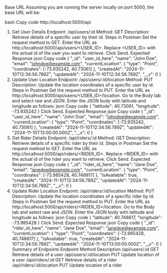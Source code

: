 Base URL
Assuming you are running the server locally on port 5000, the base URL will be:

bash
Copy code
http://localhost:5000/api
1. Get User Details
Endpoint: /api/users/:id
Method: GET
Description: Retrieve details of a specific user by their id.
Steps in Postman
Set the request method to GET.
Enter the URL as http://localhost:5000/api/users/<USER_ID>.
Replace <USER_ID> with the actual id of the user you want to retrieve.
Click Send.
Expected Response
json
Copy code
{
    "_id": "user_id_here",
    "name": "John Doe",
    "email": "johndoe@example.com",
    "currentLocation": {
        "type": "Point",
        "coordinates": [-73.935242, 40.73061]
    },
    "createdAt": "2024-11-10T12:34:56.789Z",
    "updatedAt": "2024-11-10T12:34:56.789Z",
    "__v": 0
}
2. Update User Location
Endpoint: /api/users/:id/location
Method: PUT
Description: Update the location coordinates of a specific user by id.
Steps in Postman
Set the request method to PUT.
Enter the URL as http://localhost:5000/api/users/<USER_ID>/location.
Go to the Body tab and select raw and JSON.
Enter the JSON body with latitude and longitude as follows:
json
Copy code
{
    "latitude": 40.73061,
    "longitude": -73.935242
}
Click Send.
Expected Response
json
Copy code
{
    "_id": "user_id_here",
    "name": "John Doe",
    "email": "johndoe@example.com",
    "currentLocation": {
        "type": "Point",
        "coordinates": [-73.935242, 40.73061]
    },
    "createdAt": "2024-11-10T12:34:56.789Z",
    "updatedAt": "2024-11-10T13:00:00.000Z",
    "__v": 0
}
3. Get Rider Details
Endpoint: /api/riders/:id
Method: GET
Description: Retrieve details of a specific rider by their id.
Steps in Postman
Set the request method to GET.
Enter the URL as http://localhost:5000/api/riders/<RIDER_ID>.
Replace <RIDER_ID> with the actual id of the rider you want to retrieve.
Click Send.
Expected Response
json
Copy code
{
    "_id": "rider_id_here",
    "name": "Jane Doe",
    "email": "janedoe@example.com",
    "currentLocation": {
        "type": "Point",
        "coordinates": [-73.985428, 40.748817]
    },
    "isAvailable": true,
    "createdAt": "2024-11-10T12:34:56.789Z",
    "updatedAt": "2024-11-10T12:34:56.789Z",
    "__v": 0
}
4. Update Rider Location
Endpoint: /api/riders/:id/location
Method: PUT
Description: Update the location coordinates of a specific rider by id.
Steps in Postman
Set the request method to PUT.
Enter the URL as http://localhost:5000/api/riders/<RIDER_ID>/location.
Go to the Body tab and select raw and JSON.
Enter the JSON body with latitude and longitude as follows:
json
Copy code
{
    "latitude": 40.748817,
    "longitude": -73.985428
}
Click Send.
Expected Response
json
Copy code
{
    "_id": "rider_id_here",
    "name": "Jane Doe",
    "email": "janedoe@example.com",
    "currentLocation": {
        "type": "Point",
        "coordinates": [-73.985428, 40.748817]
    },
    "isAvailable": true,
    "createdAt": "2024-11-10T12:34:56.789Z",
    "updatedAt": "2024-11-10T13:00:00.000Z",
    "__v": 0
}
Summary of Endpoints
Endpoint	Method	Description
/api/users/:id	GET	Retrieve details of a user
/api/users/:id/location	PUT	Update location of a user
/api/riders/:id	GET	Retrieve details of a rider
/api/riders/:id/location	PUT	Update location of a rider
